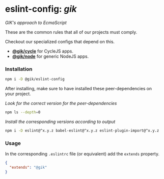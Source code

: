 # eslint-config: *gik*
*GIK's approach to EcmaScript*

These are the common rules that all of our projects must comply.

Checkout our specialized configs that depend on this.

- __[@gik/cycle](http://github.com/gikmx/eslint-config-cycle)__ for CycleJS apps.
- __[@gik/node](http://github.com/gikmx/eslint-config-node)__ for generic NodeJS apps.

### Installation

```bash
npm i -D @gik/eslint-config
```

After installing, make sure to have installed these peer-dependencies on your project.

*Look for the correct version for the peer-dependencies*
``` bash
npm ls --depth=0
```

*Install the corresponding versions according to output*
``` bash
npm i -D eslint@^x.y.z babel-eslint@^x.y.z eslint-plugin-import@^x.y.z
```

### Usage

In the corresponding `.eslintrc` file (or equivalent) add the `extends` property.
``` json
{
  "extends": "@gik"
}
```
